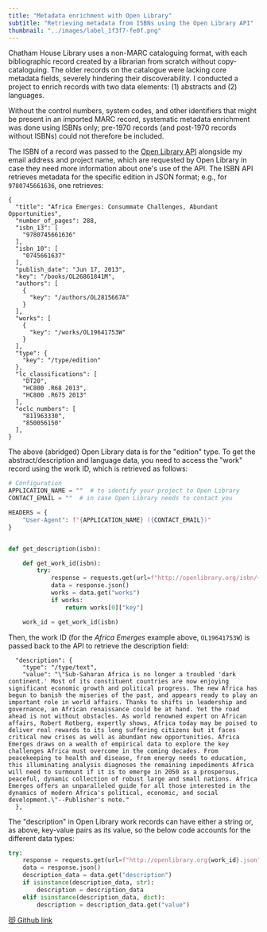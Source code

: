 ```yaml
---
title: "Metadata enrichment with Open Library"
subtitle: "Retrieving metadata from ISBNs using the Open Library API"
thumbnail: "../images/label_1f3f7-fe0f.png"
---
```

Chatham House Library uses a non-MARC cataloguing format, with each bibliographic record created by a librarian from scratch without copy-cataloguing.
The older records on the catalogue were lacking core metadata fields, severely hindering their discoverability. I conducted 
a project to enrich records with two data elements: (1) abstracts and (2) languages.


Without the control numbers, system codes, and other identifiers that might be present in an imported MARC record, systematic
metadata enrichment was done using ISBNs only; pre-1970 records (and post-1970 records without ISBNs) could not therefore be included.


The ISBN of a record was passed to the [Open Library API](https://openlibrary.org/dev/docs/api/books) alongside my email address
and project name, which are requested by Open Library in case they need more information about one's use of the API.
The ISBN API retrieves metadata for the specific edition in JSON format; e.g., for `9780745661636`, one retrieves:
```
{
  "title": "Africa Emerges: Consummate Challenges, Abundant Opportunities",
  "number_of_pages": 288,
  "isbn_13": [
    "9780745661636"
  ],
  "isbn_10": [
    "0745661637"
  ],
  "publish_date": "Jun 17, 2013",
  "key": "/books/OL26861841M",
  "authors": [
    {
      "key": "/authors/OL2815667A"
    }
  ],
  "works": [
    {
      "key": "/works/OL19641753W"
    }
  ],
  "type": {
    "key": "/type/edition"
  },
  "lc_classifications": [
    "DT20",
    "HC800 .R68 2013",
    "HC800 .R675 2013"
  ],
  "oclc_numbers": [
    "811963330",
    "850056150"
  ],
}
```
The above (abridged) Open Library data is for the "edition" type. To get the abstract/description and language data, you need to 
access the "work" record using the work ID, which is retrieved as follows:

```python
# Configuration
APPLICATION_NAME = ""  # to identify your project to Open Library
CONTACT_EMAIL = ""  # in case Open Library needs to contact you

HEADERS = {
    "User-Agent": f"{APPLICATION_NAME} ({CONTACT_EMAIL})"
}


def get_description(isbn):

    def get_work_id(isbn):
        try:
            response = requests.get(url=f"http://openlibrary.org/isbn/{isbn}.json", timeout=10, headers=HEADERS)
            data = response.json()
            works = data.get("works")
            if works:
                return works[0]["key"]

    work_id = get_work_id(isbn)
```

Then, the work ID (for the *Africa Emerges* example above, `OL19641753W`) is passed back to the API to retrieve the description field:

```
  "description": {
    "type": "/type/text",
    "value": "\"Sub-Saharan Africa is no longer a troubled 'dark continent.' Most of its constituent countries are now enjoying significant economic growth and political progress. The new Africa has begun to banish the miseries of the past, and appears ready to play an important role in world affairs. Thanks to shifts in leadership and governance, an African renaissance could be at hand. Yet the road ahead is not without obstacles. As world renowned expert on African affairs, Robert Rotberg, expertly shows, Africa today may be poised to deliver real rewards to its long suffering citizens but it faces critical new crises as well as abundant new opportunities. Africa Emerges draws on a wealth of empirical data to explore the key challenges Africa must overcome in the coming decades. From peacekeeping to health and disease, from energy needs to education, this illuminating analysis diagnoses the remaining impediments Africa will need to surmount if it is to emerge in 2050 as a prosperous, peaceful, dynamic collection of robust large and small nations. Africa Emerges offers an unparalleled guide for all those interested in the dynamics of modern Africa's political, economic, and social development.\"--Publisher's note."
  },
```

The "description" in Open Library work records can have either a string or, as above, key-value pairs as its value, so 
the below code accounts for the different data types:

```python
try:
    response = requests.get(url=f"http://openlibrary.org{work_id}.json", timeout=10, headers=HEADERS)
    data = response.json()
    description_data = data.get("description")
    if isinstance(description_data, str):
        description = description_data
    elif isinstance(description_data, dict):
        description = description_data.get("value")
```


[😻 Github link](https://github.com/harrybartholomew/Open-Library-metadata-enrichment)

